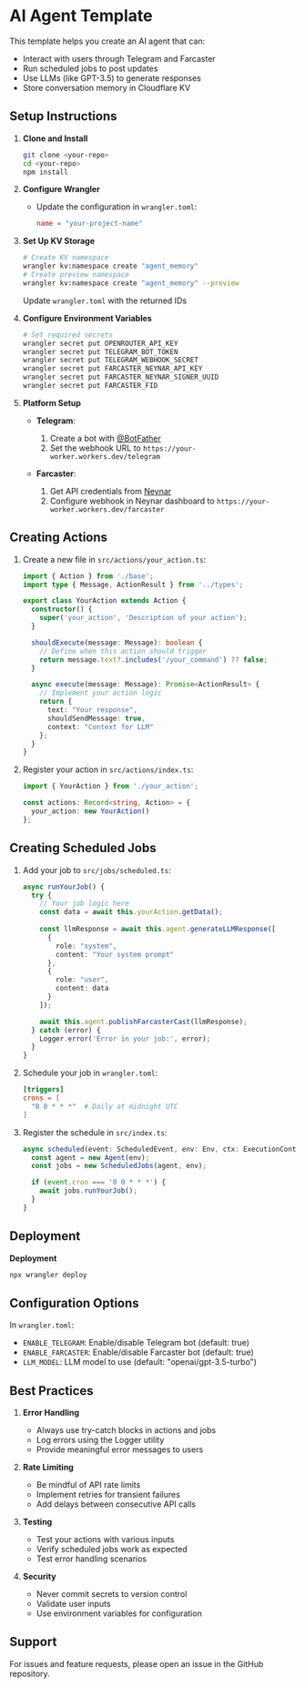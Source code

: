 # AI Agent Template

This template helps you create an AI agent that can:
- Interact with users through Telegram and Farcaster
- Run scheduled jobs to post updates
- Use LLMs (like GPT-3.5) to generate responses
- Store conversation memory in Cloudflare KV

## Setup Instructions

1. **Clone and Install**
   ```bash
   git clone <your-repo>
   cd <your-repo>
   npm install
   ```

2. **Configure Wrangler**
   - Update the configuration in `wrangler.toml`:
     ```toml
     name = "your-project-name"
     ```

3. **Set Up KV Storage**
   ```bash
   # Create KV namespace
   wrangler kv:namespace create "agent_memory"
   # Create preview namespace
   wrangler kv:namespace create "agent_memory" --preview
   ```
   Update `wrangler.toml` with the returned IDs

4. **Configure Environment Variables**
   ```bash
   # Set required secrets
   wrangler secret put OPENROUTER_API_KEY
   wrangler secret put TELEGRAM_BOT_TOKEN
   wrangler secret put TELEGRAM_WEBHOOK_SECRET
   wrangler secret put FARCASTER_NEYNAR_API_KEY
   wrangler secret put FARCASTER_NEYNAR_SIGNER_UUID
   wrangler secret put FARCASTER_FID
   ```

5. **Platform Setup**
   - **Telegram**:
     1. Create a bot with [@BotFather](https://t.me/botfather)
     2. Set the webhook URL to `https://your-worker.workers.dev/telegram`
   
   - **Farcaster**:
     1. Get API credentials from [Neynar](https://neynar.com)
     2. Configure webhook in Neynar dashboard to `https://your-worker.workers.dev/farcaster`

## Creating Actions

1. Create a new file in `src/actions/your_action.ts`:
   ```typescript
   import { Action } from './base';
   import type { Message, ActionResult } from '../types';

   export class YourAction extends Action {
     constructor() {
       super('your_action', 'Description of your action');
     }

     shouldExecute(message: Message): boolean {
       // Define when this action should trigger
       return message.text?.includes('/your_command') ?? false;
     }

     async execute(message: Message): Promise<ActionResult> {
       // Implement your action logic
       return {
         text: "Your response",
         shouldSendMessage: true,
         context: "Context for LLM"
       };
     }
   }
   ```

2. Register your action in `src/actions/index.ts`:
   ```typescript
   import { YourAction } from './your_action';
   
   const actions: Record<string, Action> = {
     your_action: new YourAction()
   };
   ```

## Creating Scheduled Jobs

1. Add your job to `src/jobs/scheduled.ts`:
   ```typescript
   async runYourJob() {
     try {
       // Your job logic here
       const data = await this.yourAction.getData();
       
       const llmResponse = await this.agent.generateLLMResponse([
         { 
           role: "system", 
           content: "Your system prompt" 
         },
         { 
           role: "user", 
           content: data 
         }
       ]);

       await this.agent.publishFarcasterCast(llmResponse);
     } catch (error) {
       Logger.error('Error in your job:', error);
     }
   }
   ```

2. Schedule your job in `wrangler.toml`:
   ```toml
   [triggers]
   crons = [
     "0 0 * * *"  # Daily at midnight UTC
   ]
   ```

3. Register the schedule in `src/index.ts`:
   ```typescript
   async scheduled(event: ScheduledEvent, env: Env, ctx: ExecutionContext) {
     const agent = new Agent(env);
     const jobs = new ScheduledJobs(agent, env);

     if (event.cron === '0 0 * * *') {
       await jobs.runYourJob();
     }
   }
   ```

## Deployment

**Deployment**
```bash
npx wrangler deploy
```

## Configuration Options

In `wrangler.toml`:
- `ENABLE_TELEGRAM`: Enable/disable Telegram bot (default: true)
- `ENABLE_FARCASTER`: Enable/disable Farcaster bot (default: true)
- `LLM_MODEL`: LLM model to use (default: "openai/gpt-3.5-turbo")

## Best Practices

1. **Error Handling**
   - Always use try-catch blocks in actions and jobs
   - Log errors using the Logger utility
   - Provide meaningful error messages to users

2. **Rate Limiting**
   - Be mindful of API rate limits
   - Implement retries for transient failures
   - Add delays between consecutive API calls

3. **Testing**
   - Test your actions with various inputs
   - Verify scheduled jobs work as expected
   - Test error handling scenarios

4. **Security**
   - Never commit secrets to version control
   - Validate user inputs
   - Use environment variables for configuration

## Support

For issues and feature requests, please open an issue in the GitHub repository.
